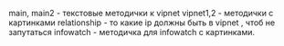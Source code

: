 main, main2 - текстовые методички к vipnet
vipnet1,2 - методички с картинками
relationship - то какие ip должны быть в vipnet , чтоб не запутаться
infowatch - методичка для infowatch с картинками.
